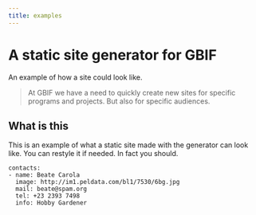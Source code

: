 ```yaml
---
title: examples
---
```


# A static site generator for GBIF

An example of how a site could look like.

> At GBIF we have a need to quickly create new sites for specific programs and projects. But also for specific audiences.

## What is this

This is an example of what a static site made with the generator can look like. You can restyle it if needed. In fact you should.

```styledYaml
contacts:
- name: Beate Carola
  image: http://im1.peldata.com/bl1/7530/6bg.jpg
  mail: beate@spam.org
  tel: +23 2393 7498
  info: Hobby Gardener
```
